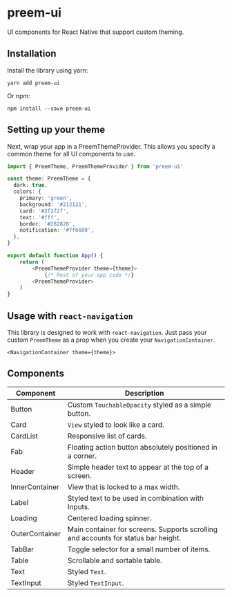 # preem-ui

UI components for React Native that support custom theming.

## Installation

Install the library using yarn:

`yarn add preem-ui`

Or npm:

`npm install --save preem-ui`

## Setting up your theme

Next, wrap your app in a PreemThemeProvider. This allows you specify a common theme for all UI components to use.

```typescript
import { PreemTheme, PreemThemeProvider } from 'preem-ui'

const theme: PreemTheme = {
  dark: true,
  colors: {
    primary: 'green',
    background: '#212121',
    card: '#2f2f2f',
    text: '#fff',
    border: '#282828',
    notification: '#ff6600',
  },
}

export default function App() {
    return (
        <PreemThemeProvider theme={theme}>
            {/* Rest of your app code */}
        <PreemThemeProvider>
    )
}
```

## Usage with `react-navigation`

This library is designed to work with `react-navigation`. Just pass your custom `PreemTheme` as a prop when you create your `NavigationContainer`.

`<NavigationContainer theme={theme}>`

## Components

| Component      | Description                                                                        |
| -------------- | ---------------------------------------------------------------------------------- |
| Button         | Custom `TouchableOpacity` styled as a simple button.                               |
| Card           | `View` styled to look like a card.                                                 |
| CardList       | Responsive list of cards.                                                          |
| Fab            | Floating action button absolutely positioned in a corner.                          |
| Header         | Simple header text to appear at the top of a screen.                               |
| InnerContainer | View that is locked to a max width.                                                |
| Label          | Styled text to be used in combination with Inputs.                                 |
| Loading        | Centered loading spinner.                                                          |
| OuterContainer | Main container for screens. Supports scrolling and accounts for status bar height. |
| TabBar         | Toggle selector for a small number of items.                                       |
| Table          | Scrollable and sortable table.                                                     |
| Text           | Styled `Text`.                                                                     |
| TextInput      | Styled `TextInput`.                                                                |
